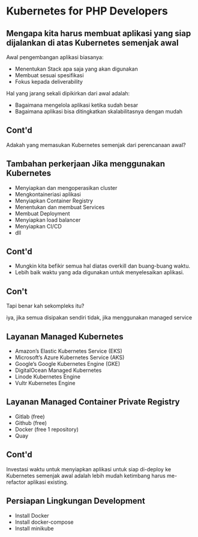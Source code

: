 # Kubernetes for PHP Developers

## Mengapa kita harus membuat aplikasi yang siap dijalankan di atas Kubernetes semenjak awal

Awal pengembangan aplikasi biasanya:

* Menentukan Stack apa saja yang akan digunakan
* Membuat sesuai spesifikasi
* Fokus kepada deliverability

Hal yang jarang sekali dipikirkan dari awal adalah:

* Bagaimana mengelola aplikasi ketika sudah besar
* Bagaimana aplikasi bisa ditingkatkan skalabilitasnya dengan mudah

## Cont'd

Adakah yang memasukan Kubernetes semenjak dari perencanaan awal?

## Tambahan perkerjaan Jika menggunakan Kubernetes

* Menyiapkan dan mengoperasikan cluster
* Mengkontaineriasi aplikasi
* Menyiapkan Container Registry
* Menentukan dan membuat Services
* Membuat Deployment
* Menyiapkan load balancer
* Menyiapkan CI/CD
* dll

## Cont'd

* Mungkin kita befikir semua hal diatas overkill dan buang-buang waktu.
* Lebih baik waktu yang ada digunakan untuk menyelesaikan aplikasi.

## Con't

Tapi benar kah sekompleks itu?

iya, jika semua disipakan sendiri
tidak, jika menggunakan managed service

## Layanan Managed Kubernetes

* Amazon’s Elastic Kubernetes Service (EKS)
* Microsoft’s Azure Kubernetes Service (AKS)
* Google’s Google Kubernetes Engine (GKE)
* DigitalOcean Managed Kubernetes
* Linode Kubernetes Engine
* Vultr Kubernetes Engine

## Layanan Managed Container Private Registry

* Gitlab (free)
* Github (free)
* Docker (free 1 repository)
* Quay

## Cont'd

Investasi waktu untuk menyiapkan aplikasi untuk siap di-deploy ke Kubernetes semenjak awal adalah lebih mudah ketimbang harus me-refactor aplikasi existing.

## Persiapan Lingkungan Development

* Install Docker
* Install docker-compose
* Install minikube

